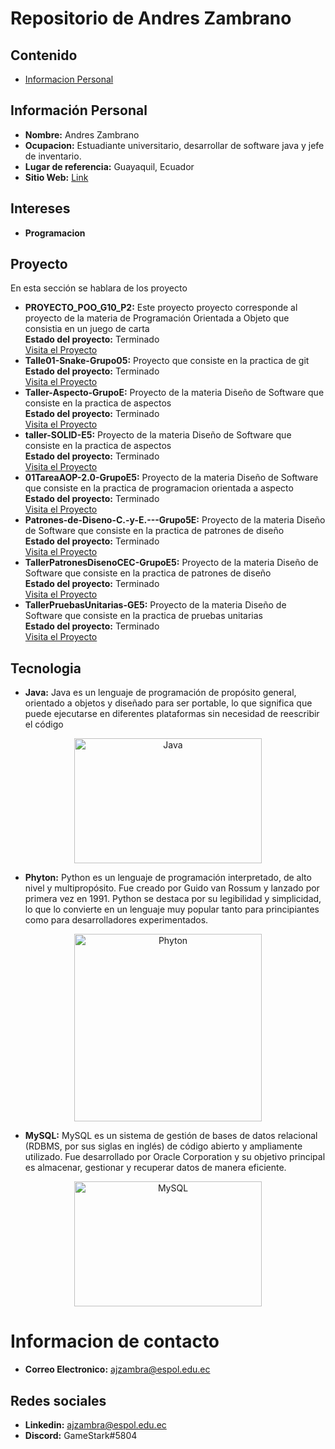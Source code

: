 # Repositorio de Andres Zambrano
## Contenido
* [Informacion Personal](#informacion-personal)

## Información Personal
* **Nombre:** Andres Zambrano
* **Ocupacion:** Estuadiante universitario, desarrollar de software java y jefe de inventario.
* **Lugar de referencia:** Guayaquil, Ecuador
* **Sitio Web:** [Link](https://ajzambra.github.io/ajzambra/)

## Intereses
* **Programacion** <br>


## Proyecto
En esta sección se hablara de los proyecto
* **PROYECTO_POO_G10_P2:** Este proyecto proyecto corresponde al proyecto de la materia de Programación Orientada a Objeto que consistia en un juego de carta <br>
**Estado del proyecto:** Terminado <br>
[Visita el Proyecto](https://github.com/ajzambra/PROYECTO_POO_G10_P2)
* **Talle01-Snake-Grupo05:** Proyecto que consiste en la practica de git <br>
**Estado del proyecto:** Terminado <br>
[Visita el Proyecto](https://github.com/ajzambra/Talle01-Snake-Grupo05)
* **Taller-Aspecto-GrupoE:** Proyecto de la materia Diseño de Software que consiste en la practica de aspectos <br>
**Estado del proyecto:** Terminado <br>
[Visita el Proyecto](https://github.com/ajzambra/Taller-Aspecto-GrupoE)
* **taller-SOLID-E5:**  Proyecto de la materia Diseño de Software que consiste en la practica de aspectos <br>
**Estado del proyecto:** Terminado <br>
[Visita el Proyecto](https://github.com/ajzambra/taller-SOLID-E5)
* **01TareaAOP-2.0-GrupoE5:** Proyecto de la materia Diseño de Software que consiste en la practica de programacion orientada a aspecto <br>
**Estado del proyecto:** Terminado <br>
[Visita el Proyecto](https://github.com/ajzambra/01TareaAOP-2.0-GrupoE5)
* **Patrones-de-Diseno-C.-y-E.---Grupo5E:**  Proyecto de la materia Diseño de Software que consiste en la practica de patrones de diseño <br>
**Estado del proyecto:** Terminado <br>
[Visita el Proyecto](https://github.com/ajzambra/Patrones-de-Diseno-C.-y-E.---Grupo5E)
* **TallerPatronesDisenoCEC-GrupoE5:**  Proyecto de la materia Diseño de Software que consiste en la practica de patrones de diseño <br>
**Estado del proyecto:** Terminado <br>
[Visita el Proyecto](https://github.com/ajzambra/TallerPatronesDisenoCEC-GrupoE5)
* **TallerPruebasUnitarias-GE5:**  Proyecto de la materia Diseño de Software que consiste en la practica de pruebas unitarias <br>
**Estado del proyecto:** Terminado <br>
[Visita el Proyecto](https://github.com/ajzambra/TallerPruebasUnitarias-GE5)

## Tecnologia
* **Java:** Java es un lenguaje de programación de propósito general, orientado a objetos y diseñado para ser portable, lo que significa que puede ejecutarse en diferentes plataformas sin necesidad de reescribir el código
<p align="center">
<img src="https://1000marcas.net/wp-content/uploads/2020/11/Java-logo.png" style="width:300px; height:200px;" alt="Java">
</p>

* **Phyton:** Python es un lenguaje de programación interpretado, de alto nivel y multipropósito. Fue creado por Guido van Rossum y lanzado por primera vez en 1991. Python se destaca por su legibilidad y simplicidad, lo que lo convierte en un lenguaje muy popular tanto para principiantes como para desarrolladores experimentados.

<p align="center">
<img src="https://upload.wikimedia.org/wikipedia/commons/thumb/c/c3/Python-logo-notext.svg/1869px-Python-logo-notext.svg.png" style="width:300px; height:300px;" alt="Phyton">
</p>

* **MySQL:** MySQL es un sistema de gestión de bases de datos relacional (RDBMS, por sus siglas en inglés) de código abierto y ampliamente utilizado. Fue desarrollado por Oracle Corporation y su objetivo principal es almacenar, gestionar y recuperar datos de manera eficiente.
  
</p>
<p align="center">
<img src="https://1000marcas.net/wp-content/uploads/2020/11/MySQL-logo.png" style="width:300px; height:200px;" alt="MySQL">
</p>


# Informacion de contacto
* **Correo Electronico:** [ajzambra@espol.edu.ec](mailto:ajzambra@espol.edu.ec)
## Redes sociales 
* **Linkedin:** [ajzambra@espol.edu.ec](https://www.linkedin.com/in/andres-zambrano-montero-49650b213/)
* **Discord:** GameStark#5804
